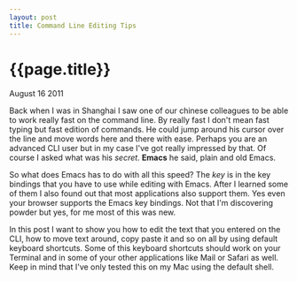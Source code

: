 ```yaml
---
layout: post
title: Command Line Editing Tips
---
```


# {{page.title}} #

<span class="meta">August 16 2011</span>

Back when I was in Shanghai I saw one of our chinese colleagues to be able to work really fast on the command line. By really fast I don't mean fast typing but fast edition of commands. He could jump around his cursor over the line and move words here and there with ease. Perhaps you are an advanced CLI user but in my case I've got really impressed by that. Of course I asked what was his *secret*. **Emacs** he said, plain and old Emacs.

So what does Emacs has to do with all this speed? The _key_ is in the key bindings that you have to use while editing with Emacs. After I learned some of them I also found out that most applications also support them. Yes even your browser supports the Emacs key bindings. Not that I'm discovering powder but yes, for me most of this was new.

In this post I want to show you how to edit the text that you entered on the CLI, how to move text around, copy paste it and so on all by using default keyboard shortcuts. Some of this keyboard shortcuts should work on your Terminal and in some of your other applications like Mail or Safari as well. Keep in mind that I've only tested this on my Mac using the default shell.

